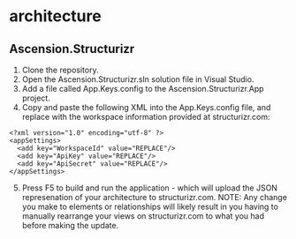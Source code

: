 # architecture
## Ascension.Structurizr
1. Clone the repository.
2. Open the Ascension.Structurizr.sln solution file in Visual Studio.
3. Add a file called App.Keys.config to the Ascension.Structurizr.App project.
4. Copy and paste the following XML into the App.Keys.config file, and replace with the workspace information provided at structurizr.com:

```
<?xml version="1.0" encoding="utf-8" ?>
<appSettings>
  <add key="WorkspaceId" value="REPLACE"/>
  <add key="ApiKey" value="REPLACE"/>
  <add key="ApiSecret" value="REPLACE"/>
</appSettings>
```

5. Press F5 to build and run the application - which will upload the JSON represenation of your architecture to structurizr.com. NOTE: Any change you make to elements or relationships will likely result in you having to manually rearrange your views on structurizr.com to what you had before making the update.